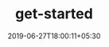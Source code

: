 ---
title: "get-started"
date: 2019-06-27T18:00:11+05:30
type: "organisations"
org_name: "Xamarin"
repo_desc: "NA"
repo_link: https://github.com/xamarin/get-started
---